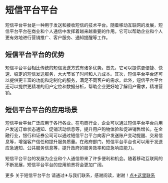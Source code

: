 # 短信平台平台

短信平台平台是一种用于发送和接收短信的技术平台。随着移动互联网的发展，短信平台平台在商业和个人通信中发挥着越来越重要的作用。它可以帮助企业和个人更有效地进行营销推广、客户服务、通知提醒等工作。

## 短信平台平台的优势

短信平台平台相比传统的短信发送方式有诸多优势。首先，它可以提供更便捷、快速、稳定的短信发送服务，大大节省了时间和人力成本。其次，短信平台平台还可以提供更丰富的功能和定制化的服务，满足不同客户的需求。此外，短信平台平台还可以提供更精准的用户定位和数据分析，帮助企业更好地了解用户需求，精准营销。

## 短信平台平台的应用场景

短信平台平台广泛应用于各行各业。在电商行业，企业可以通过短信平台平台向用户发送订单状态通知、促销活动信息等，提升用户购物体验和促进销售增长。在金融行业，银行和证券公司可以通过短信平台平台向客户发送账户变动提醒、交易信息等，增强客户信任和提升服务质量。在政府部门，短信平台平台也可以用于发送应急通知、公共服务信息等，提升政府的服务效率和应急响应能力。

短信平台平台的发展为企业和个人通信带来了许多便利和机会。随着移动互联网的不断发展，短信平台平台的应用前景将会更加广阔。

更多 关于短信平台平台 请通过✈与我们联系，感谢阅读，谢谢！[点✈这里联系](https://tg.k02.cc)